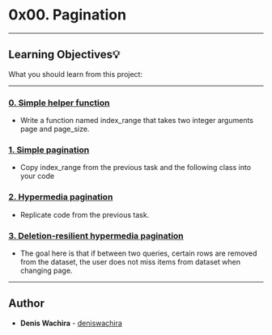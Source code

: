# 0x00. Pagination


---
## Learning Objectives:bulb:
What you should learn from this project:

---

### [0. Simple helper function](./0-simple_helper_function.py)
* Write a function named index_range that takes two integer arguments page and page_size.


### [1. Simple pagination](./1-simple_pagination.py)
* Copy index_range from the previous task and the following class into your code


### [2. Hypermedia pagination](./2-hypermedia_pagination.py)
* Replicate code from the previous task.


### [3. Deletion-resilient hypermedia pagination](./3-hypermedia_del_pagination.py)
* The goal here is that if between two queries, certain rows are removed from the dataset, the user does not miss items from dataset when changing page.

---

## Author
* **Denis Wachira** - [deniswachira](https://github.com/deniswachira)
